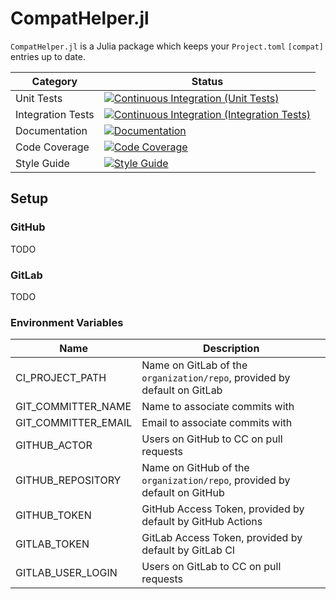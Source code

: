 # CompatHelper.jl

`CompatHelper.jl` is a Julia package which keeps your `Project.toml` `[compat]` entries up to date.

| Category          | Status                                                                                  |
| ----------------- | --------------------------------------------------------------------------------------- |
| Unit Tests        | [![Continuous Integration (Unit Tests)][ci-unit-img]][ci-unit-url]                      |
| Integration Tests | [![Continuous Integration (Integration Tests)][ci-integration-img]][ci-integration-url] |
| Documentation     | [![Documentation][docs-img]][docs-url]                                                  |
| Code Coverage     | [![Code Coverage][codecov-img]][codecov-url]                                            |
| Style Guide       | [![Style Guide][bluestyle-img]][bluestyle-url]                                          |

[docs-img]: https://img.shields.io/badge/-documentation-blue.svg "Documentation"
[docs-url]: https://JuliaRegistries.github.io/CompatHelper.jl/dev/
[ci-unit-img]: https://github.com/JuliaRegistries/CompatHelper.jl/actions/workflows/ci_unit.yml/badge.svg?branch=master "Continuous Integration (Unit Tests)"
[ci-unit-url]: https://github.com/JuliaRegistries/CompatHelper.jl/actions/workflows/ci_unit.yml
[ci-integration-img]: https://github.com/JuliaRegistries/CompatHelper.jl/actions/workflows/ci_integration.yml/badge.svg?branch=master "Continuous Integration (Integration Tests)"
[ci-integration-url]: https://github.com/JuliaRegistries/CompatHelper.jl/actions/workflows/ci_integration.yml
[codecov-img]: https://codecov.io/gh/JuliaRegistries/CompatHelper.jl/branch/master/graph/badge.svg "Code Coverage"
[codecov-url]: https://codecov.io/gh/JuliaRegistries/CompatHelper.jl/branch/master
[bluestyle-img]: https://img.shields.io/badge/code%20style-blue-4495d1.svg "Blue Style"
[bluestyle-url]: https://github.com/invenia/BlueStyle

## Setup
### GitHub
TODO

### GitLab
TODO
### Environment Variables

| Name | Description |
| ---- | ----------- |
| CI_PROJECT_PATH | Name on GitLab of the `organization/repo`, provided by default on GitLab |
| GIT_COMMITTER_NAME | Name to associate commits with |
| GIT_COMMITTER_EMAIL | Email to associate commits with |
| GITHUB_ACTOR | Users on GitHub to CC on pull requests |
| GITHUB_REPOSITORY | Name on GitHub of the `organization/repo`, provided by default on GitHub |
| GITHUB_TOKEN | GitHub Access Token, provided by default by GitHub Actions |
| GITLAB_TOKEN | GitLab Access Token, provided by default by GitLab CI |
| GITLAB_USER_LOGIN | Users on GitLab to CC on pull requests |
